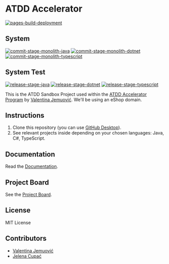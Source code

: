 # ATDD Accelerator

[![pages-build-deployment](https://github.com/optivem/atdd-accelerator-template-mono-repo/actions/workflows/pages/pages-build-deployment/badge.svg)](https://github.com/optivem/atdd-accelerator-template-mono-repo/actions/workflows/pages/pages-build-deployment)

## System

[![commit-stage-monolith-java](https://github.com/optivem/atdd-accelerator-template-mono-repo/actions/workflows/commit-stage-monolith-java.yml/badge.svg)](https://github.com/optivem/atdd-accelerator-template-mono-repo/actions/workflows/commit-stage-monolith-java.yml)
[![commit-stage-monolith-dotnet](https://github.com/optivem/atdd-accelerator-template-mono-repo/actions/workflows/commit-stage-monolith-dotnet.yml/badge.svg)](https://github.com/optivem/atdd-accelerator-template-mono-repo/actions/workflows/commit-stage-monolith-dotnet.yml)
[![commit-stage-monolith-typescript](https://github.com/optivem/atdd-accelerator-template-mono-repo/actions/workflows/commit-stage-monolith-typescript.yml/badge.svg)](https://github.com/optivem/atdd-accelerator-template-mono-repo/actions/workflows/commit-stage-monolith-typescript.yml)

## System Test

[![release-stage-java](https://github.com/optivem/atdd-accelerator-template-mono-repo/actions/workflows/release-stage-java.yml/badge.svg)](https://github.com/optivem/atdd-accelerator-template-mono-repo/actions/workflows/release-stage-java.yml)
[![release-stage-dotnet](https://github.com/optivem/atdd-accelerator-template-mono-repo/actions/workflows/release-stage-dotnet.yml/badge.svg)](https://github.com/optivem/atdd-accelerator-template-mono-repo/actions/workflows/release-stage-dotnet.yml)
[![release-stage-typescript](https://github.com/optivem/atdd-accelerator-template-mono-repo/actions/workflows/release-stage-typescript.yml/badge.svg)](https://github.com/optivem/atdd-accelerator-template-mono-repo/actions/workflows/release-stage-typescript.yml)

This is the ATDD Sandbox Project used within the [ATDD Accelerator Program](https://atdd-accelerator.optivem.com/) by [Valentina Jemuović](https://www.linkedin.com/in/valentinajemuovic/). We'll be using an eShop domain.

## Instructions

1. Clone this repository (you can use [GitHub Desktop](https://desktop.github.com/download/)).
2. See relevant projects inside depending on your chosen languages: Java, C#, TypeScript.

## Documentation

Read the [Documentation](https://optivem.github.io/atdd-accelerator-template-mono-repo/).

## Project Board

See the [Project Board](https://github.com/orgs/optivem/projects/3/views/1).

## License

MIT License

## Contributors

- [Valentina Jemuović](https://www.linkedin.com/in/valentinajemuovic/)
- [Jelena Cupać](https://www.linkedin.com/in/jelenacupac/)
